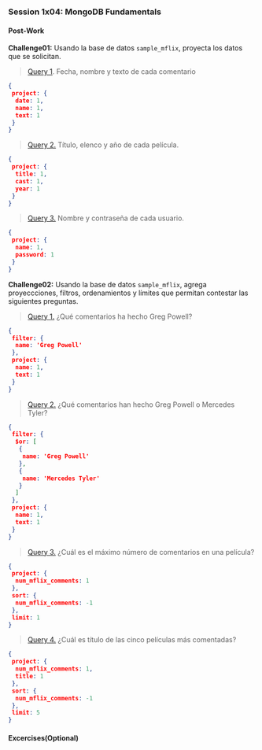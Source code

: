 ### Session 1x04: MongoDB Fundamentals

#### Post-Work
**Challenge01:** Usando la base de datos `sample_mflix`, proyecta los datos que se solicitan.
> [Query 1](Challenge01/Query01.json). Fecha, nombre y texto de cada comentario
```JSON
{
 project: {
  date: 1,
  name: 1,
  text: 1
 }
}
```
> [Query 2.](Challenge01/Query02.json) Título, elenco y año de cada película.
```JSON
{
 project: {
  title: 1,
  cast: 1,
  year: 1
 }
}
```
> [Query 3.](Challenge01/Query03.json) Nombre y contraseña de cada usuario.
```JSON
{
 project: {
  name: 1,
  password: 1
 }
}
```

**Challenge02:** Usando la base de datos `sample_mflix`, agrega proyeccciones, filtros, ordenamientos y límites que permitan contestar las siguientes preguntas.
> [Query 1.](Challenge02/Query01.json) ¿Qué comentarios ha hecho Greg Powell?
```JSON
{
 filter: {
  name: 'Greg Powell'
 },
 project: {
  name: 1,
  text: 1
 }
}
```
> [Query 2.](Challenge02/Query02.json) ¿Qué comentarios han hecho Greg Powell o Mercedes Tyler?
```JSON
{
 filter: {
  $or: [
   {
    name: 'Greg Powell'
   },
   {
    name: 'Mercedes Tyler'
   }
  ]
 },
 project: {
  name: 1,
  text: 1
 }
}
```
> [Query 3.](Challenge02/Query03.json) ¿Cuál es el máximo número de comentarios en una película?
```JSON
{
 project: {
  num_mflix_comments: 1
 },
 sort: {
  num_mflix_comments: -1
 },
 limit: 1
}
```
> [Query 4.](Challenge02/Query04.json) ¿Cuál es título de las cinco películas más comentadas?
```JSON
{
 project: {
  num_mflix_comments: 1,
  title: 1
 },
 sort: {
  num_mflix_comments: -1
 },
 limit: 5
}
```
#### Excercises(Optional) 
